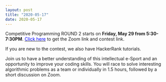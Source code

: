 ```yaml
---
layout: post
title: "2020-05-17"
date: 2020-05-17
---
```

Competitive Programming ROUND 2 starts on **Friday, May 29 from 5:30-7:30PM**. [<span style="color: blue">Click here</span>](http://bit.ly/UWBcomp) to get the Zoom link and contest link.

If you are new to the contest, we also have HackerRank tutorials.

Join us to have a better understanding of this intellectual e-Sport and an opportunity to improve your coding skills. You will race to solve interesting algorithmic problems as a team or individually in 1.5 hours, followed by a short discussion on Zoom.
